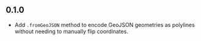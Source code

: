 ## 0.1.0

* Add `.fromGeoJSON` method to encode GeoJSON geometries as polylines
  without needing to manually flip coordinates.
